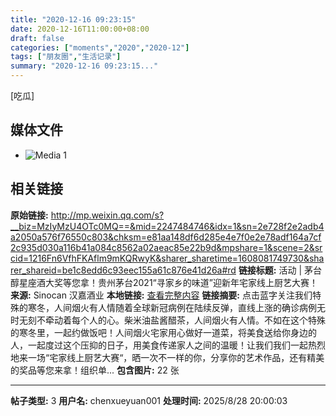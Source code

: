 ```yaml
---
title: "2020-12-16 09:23:15"
date: 2020-12-16T11:00:00+08:00
draft: false
categories: ["moments","2020","2020-12"]
tags: ["朋友圈","生活记录"]
summary: "2020-12-16 09:23:15..."
---
```


[吃瓜]

## 媒体文件

- ![Media 1](/Moments/photos/2020-12-16/202012160923150.jpg)

## 相关链接

**原始链接:** http://mp.weixin.qq.com/s?__biz=MzIyMzU4OTc0MQ==&mid=2247484746&idx=1&sn=2e728f2e2adb4a2050a576f76550c803&chksm=e81aa148df6d285e4e7f0e2e78adf164a7cf2c935d030a116b41a084c8562a02aeac85e22b9d&mpshare=1&scene=2&srcid=1216Fn6VfhFKAflm9mKQRwyK&sharer_sharetime=1608081749730&sharer_shareid=be1c8edd6c93eec155a61c876e41d26a#rd
**链接标题:** 活动 | 茅台醇星座酒大奖等您拿！贵州茅台2021“寻家乡的味道”迎新年宅家线上厨艺大赛！
**来源:** Sinocan 汉嘉酒业
**本地链接:** [查看完整内容](/link_content/2020/12/2020-12-16-1/link_content/)
**链接摘要:** 点击蓝字关注我们特殊的寒冬，人间烟火有人情随着全球新冠病例在陆续反弹，直线上涨的确诊病例无时无刻不牵动着每个人的心。柴米油盐酱醋茶，人间烟火有人情。不如在这个特殊的寒冬里，一起约做饭吧！人间烟火宅家用心做好一道菜，将美食送给你身边的人，一起度过这个压抑的日子，用美食传递家人之间的温暖！让我们我们一起热烈地来一场“宅家线上厨艺大赛“，晒一次不一样的你，分享你的艺术作品，还有精美的奖品等您来拿！组织单...
**包含图片:** 22 张

---

**帖子类型:** 3
**用户名:** chenxueyuan001
**处理时间:** 2025/8/28 20:00:03